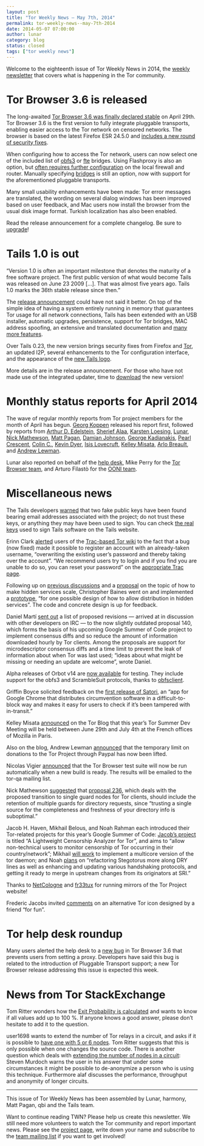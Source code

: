 ```yaml
---
layout: post
title: "Tor Weekly News — May 7th, 2014"
permalink: tor-weekly-news--may-7th-2014
date: 2014-05-07 07:00:00
author: lunar
category: blog
status: closed
tags: ["tor weekly news"]
---
```


Welcome to the eighteenth issue of Tor Weekly News in 2014, the [weekly newsletter](https://lists.torproject.org/cgi-bin/mailman/listinfo/tor-news) that covers what is happening in the Tor community.

Tor Browser 3.6 is released
===========================

The long-awaited [Tor Browser 3.6 was finally declared stable](https://blog.torproject.org/blog/tor-browser-36-released) on April 29th. Tor Browser 3.6 is the first version to fully integrate pluggable transports, enabling easier access to the Tor network on censored networks. The browser is based on the latest Firefox ESR 24.5.0 and [includes a new round of security fixes](https://www.mozilla.org/security/known-vulnerabilities/firefoxESR.html#firefox24.5).

When configuring how to access the Tor network, users can now select one of the included list of [obfs3](https://gitweb.torproject.org/pluggable-transports/obfsproxy.git/blob/refs/heads/master:/doc/obfs3/obfs3-protocol-spec.txt) or [fte](https://fteproxy.org/) bridges. Using Flashproxy is also an option, but [often requires further configuration](https://trac.torproject.org/projects/tor/wiki/FlashProxyHowto) on the local firewall and router. Manually specifying [bridges](https://bridges.torproject.org/) is still an option, now with support for the aforementioned pluggable transports.

Many small usability enhancements have been made: Tor error messages are translated, the wording on several dialog windows has been improved based on user feedback, and Mac users now install the browser from the usual disk image format. Turkish localization has also been enabled.

Read the release announcement for a complete changelog. Be sure to [upgrade](https://www.torproject.org/download/download-easy.html)!

Tails 1.0 is out
================

“Version 1.0 is often an important milestone that denotes the maturity of a free software project. The first public version of what would become Tails was released on June 23 2009 […]. That was almost five years ago. Tails 1.0 marks the 36th stable release since then.”

The [release announcement](https://tails.boum.org/news/version_1.0/) could have not said it better. On top of the simple idea of having a system entirely running in memory that guarantees Tor usage for all network connections, Tails has been extended with an USB installer, automatic upgrades, persistence, support for Tor bridges, MAC address spoofing, an extensive and translated documentation and [many more features](https://tails.boum.org/doc/about/features/).

Over Tails 0.23, the new version brings security fixes from Firefox and [Tor](https://trac.torproject.org/projects/tor/ticket/11464), an updated I2P, several enhancements to the Tor configuration interface, and the appearance of the [new Tails logo](https://tails.boum.org/promote/logo/).

More details are in the release announcement. For those who have not made use of the integrated updater, time to [download](https://tails.boum.org/download/) the new version!

Monthly status reports for April 2014
=====================================

The wave of regular monthly reports from Tor project members for the month of April has begun. [Georg Koppen](https://lists.torproject.org/pipermail/tor-reports/2014-April/000511.html) released his report first, followed by reports from [Arthur D. Edelstein](https://lists.torproject.org/pipermail/tor-reports/2014-April/000513.html), [Sherief Alaa](https://lists.torproject.org/pipermail/tor-reports/2014-May/000514.html), [Karsten Loesing](https://lists.torproject.org/pipermail/tor-reports/2014-May/000515.html), [Lunar](https://lists.torproject.org/pipermail/tor-reports/2014-May/000516.html), [Nick Mathewson](https://lists.torproject.org/pipermail/tor-reports/2014-May/000517.html), [Matt Pagan](https://lists.torproject.org/pipermail/tor-reports/2014-May/000518.html), [Damian Johnson](https://lists.torproject.org/pipermail/tor-reports/2014-May/000520.html), [George Kadianakis](https://lists.torproject.org/pipermail/tor-reports/2014-May/000521.html), [Pearl Crescent](https://lists.torproject.org/pipermail/tor-reports/2014-May/000523.html), [Colin C.](https://lists.torproject.org/pipermail/tor-reports/2014-May/000524.html), [Kevin Dyer](https://lists.torproject.org/pipermail/tor-reports/2014-May/000525.html), [Isis Lovecruft](https://lists.torproject.org/pipermail/tor-reports/2014-May/000527.html), [Kelley Misata](https://lists.torproject.org/pipermail/tor-reports/2014-May/000528.html), [Arlo Breault](https://lists.torproject.org/pipermail/tor-reports/2014-May/000529.html), and [Andrew Lewman](https://lists.torproject.org/pipermail/tor-reports/2014-May/000530.html).

Lunar also reported on behalf of the [help desk](https://lists.torproject.org/pipermail/tor-reports/2014-May/000512.html), Mike Perry for the [Tor Browser team](https://lists.torproject.org/pipermail/tor-reports/2014-May/000522.html), and Arturo Filastò for the [OONI team](https://lists.torproject.org/pipermail/tor-reports/2014-May/000526.html).

Miscellaneous news
==================

The Tails developers [warned](https://lists.torproject.org/pipermail/tor-talk/2014-May/032838.html) that two fake public keys have been found bearing email addresses associated with the project; do not trust these keys, or anything they may have been used to sign. You can check [the real keys](https://tails.boum.org/doc/about/openpgp_keys/) used to sign Tails software on the Tails website.

Erinn Clark [alerted](https://lists.torproject.org/pipermail/tor-dev/2014-May/006809.html) users of the [Trac-based Tor wiki](https://trac.torproject.org/) to the fact that a bug (now fixed) made it possible to register an account with an already-taken username, “overwriting the existing user’s password and thereby taking over the account”. “We recommend users try to login and if you find you are unable to do so, you can reset your password” on the [appropriate Trac page](https://trac.torproject.org/projects/tor/reset_password).

Following up on [previous discussions](https://lists.torproject.org/pipermail/tor-dev/2013-October/005556.html) and a [proposal](https://lists.torproject.org/pipermail/tor-dev/2013-October/005674.html) on the topic of how to make hidden services scale, Christopher Baines went on and implemented a [prototype](https://lists.torproject.org/pipermail/tor-dev/2014-April/006788.html), “for one possible design of how to allow distribution in hidden services”. The code and concrete design is up for feedback.

Daniel Martí [sent out](https://lists.torproject.org/pipermail/tor-dev/2014-May/006792.html) a list of proposed revisions — arrived at in discussion with other developers on IRC — to the now slightly outdated proposal 140, which forms the basis of his upcoming Google Summer of Code project to implement consensus diffs and so reduce the amount of information downloaded hourly by Tor clients. Among the proposals are support for microdescriptor consensus diffs and a time limit to prevent the leak of information about when Tor was last used; “ideas about what might be missing or needing an update are welcome”, wrote Daniel.

Alpha releases of Orbot v14 are [now available](https://lists.torproject.org/pipermail/tor-talk/2014-May/032847.html) for testing. They include support for the obfs3 and ScrambleSuit protocols, thanks to [obfsclient](https://github.com/yawning/obfsclient).

Griffin Boyce solicited feedback on the [first release of Satori](https://lists.torproject.org/pipermail/tor-talk/2014-May/032866.html), an “app for Google Chrome that distributes circumvention software in a difficult-to-block way and makes it easy for users to check if it’s been tampered with in-transit.”

Kelley Misata [announced](https://blog.torproject.org/blog/tor-summer-2014-dev-meeting-hosted-mozilla) on the Tor Blog that this year’s Tor Summer Dev Meeting will be held between June 29th and July 4th at the French offices of Mozilla in Paris.

Also on the blog, Andrew Lewman [announced](https://blog.torproject.org/blog/paypal-account-limits-now-resolved) that the temporary limit on donations to the Tor Project through Paypal has now been lifted.

Nicolas Vigier [announced](https://lists.torproject.org/pipermail/tor-qa/2014-May/000405.html) that the Tor Browser test suite will now be run automatically when a new build is ready. The results will be emailed to the tor-qa mailing list.

Nick Mathewson [suggested](https://lists.torproject.org/pipermail/tor-dev/2014-May/006820.html) that [proposal 236](https://gitweb.torproject.org/torspec.git/blob_plain/refs/heads/master:/proposals/236-single-guard-node.txt), which deals with the proposed transition to single guard nodes for Tor clients, should include the retention of multiple guards for directory requests, since “trusting a single source for the completeness and freshness of your directory info is suboptimal.”

Jacob H. Haven, Mikhail Belous, and Noah Rahman each introduced their Tor-related projects for this year’s Google Summer of Code: [Jacob’s project](https://lists.torproject.org/pipermail/tor-dev/2014-May/006808.html) is titled “A Lightweight Censorship Analyzer for Tor”, and aims to “allow non-technical users to monitor censorship of Tor occurring in their country/network”; Mikhail [will work](https://lists.torproject.org/pipermail/tor-dev/2014-May/006817.html) to implement a multicore version of the tor daemon; and Noah [plans](https://lists.torproject.org/pipermail/tor-dev/2014-May/006821.html) on “refactoring Stegotorus more along DRY lines as well as enhancing and updating various handshaking protocols, and getting it ready to merge in upstream changes from its originators at SRI.”

Thanks to [NetCologne](https://lists.torproject.org/pipermail/tor-mirrors/2014-April/000556.html) and [fr33tux](https://lists.torproject.org/pipermail/tor-mirrors/2014-April/000553.html) for running mirrors of the Tor Project website!

Frederic Jacobs invited [comments](https://lists.torproject.org/pipermail/tor-talk/2014-May/032839.html) on an alternative Tor icon designed by a friend “for fun”.

Tor help desk roundup
=====================

Many users alerted the help desk to a [new bug](https://bugs.torproject.org/11658) in Tor Browser 3.6 that prevents users from setting a proxy. Developers have said this bug is related to the introduction of Pluggable Transport support; a new Tor Browser release addressing this issue is expected this week.

News from Tor StackExchange
===========================

Tom Ritter wonders how the [Exit Probability is calculated](https://tor.stackexchange.com/q/2041/88) and wants to know if all values add up to 100 %. If anyone knows a good answer, please don’t hesitate to add it to the question.

user1698 wants to extend the number of Tor relays in a circuit, and asks if it is possible to [have one with 5 or 6 nodes](https://tor.stackexchange.com/q/2039/88). Tom Ritter suggests that this is only possible when one changes the source code. There is another question which deals with [extending the number of nodes in a circuit](https://tor.stackexchange.com/q/103/88): Steven Murdoch warns the user in his answer that under some circumstances it might be possible to de-anonymize a person who is using this technique. Furthermore alaf discusses the performance, throughput and anonymity of longer circuits.

* * * * *

This issue of Tor Weekly News has been assembled by Lunar, harmony, Matt Pagan, qbi and the Tails team.

Want to continue reading TWN? Please help us create this newsletter. We still need more volunteers to watch the Tor community and report important news. Please see the [project page](https://trac.torproject.org/projects/tor/wiki/TorWeeklyNews), write down your name and subscribe to the [team mailing list](https://lists.torproject.org/cgi-bin/mailman/listinfo/news-team) if you want to get involved!
